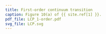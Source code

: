 ```yaml
---
title: First-order continuum transition
caption: Figure 10(a) of {{ site.ref[1] }}.
pdf_file: LCP_1-order.pdf
svg_file: LCP.svg
---
```

